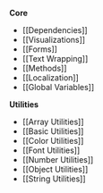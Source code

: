 **Core**

- [[Dependencies]]
- [[Visualizations]]
- [[Forms]]
- [[Text Wrapping]]
- [[Methods]]
- [[Localization]]
- [[Global Variables]]

**Utilities**

- [[Array Utilities]]
- [[Basic Utilities]]
- [[Color Utilities]]
- [[Font Utilities]]
- [[Number Utilities]]
- [[Object Utilities]]
- [[String Utilities]]
